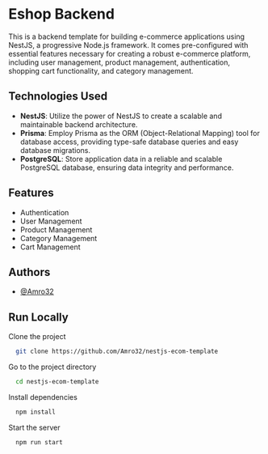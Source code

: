 
# Eshop Backend

This is a backend template for building e-commerce applications using NestJS, a progressive Node.js framework. It comes pre-configured with essential features necessary for creating a robust e-commerce platform, including user management, product management, authentication, shopping cart functionality, and category management.

## Technologies Used


- **NestJS**: Utilize the power of NestJS to create a scalable and maintainable backend architecture.
- **Prisma**: Employ Prisma as the ORM (Object-Relational Mapping) tool for database access, providing type-safe database queries and easy database migrations.
- **PostgreSQL**: Store application data in a reliable and scalable PostgreSQL database, ensuring data integrity and performance.

## Features

- Authentication
- User Management
- Product Management
- Category Management
- Cart Management


## Authors

- [@Amro32](https://www.github.com/Amro32)


## Run Locally

Clone the project

```bash
  git clone https://github.com/Amro32/nestjs-ecom-template
```

Go to the project directory

```bash
  cd nestjs-ecom-template
```

Install dependencies

```bash
  npm install
```

Start the server

```bash
  npm run start
```

